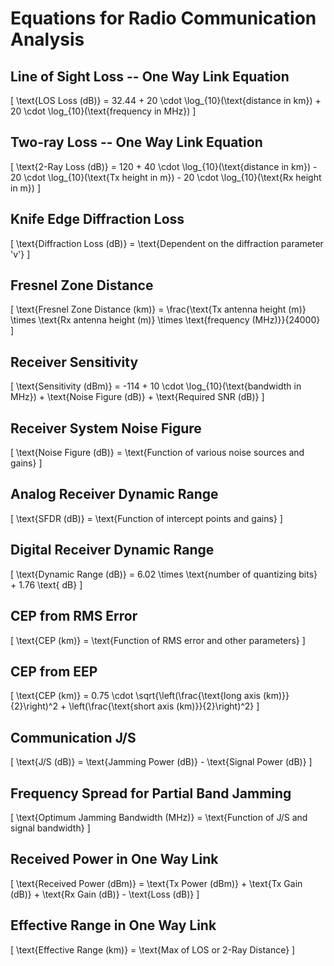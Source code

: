 # Equations for Radio Communication Analysis

## Line of Sight Loss -- One Way Link Equation
\[ \text{LOS Loss (dB)} = 32.44 + 20 \cdot \log_{10}(\text{distance in km}) + 20 \cdot \log_{10}(\text{frequency in MHz}) \]

## Two-ray Loss -- One Way Link Equation
\[ \text{2-Ray Loss (dB)} = 120 + 40 \cdot \log_{10}(\text{distance in km}) - 20 \cdot \log_{10}(\text{Tx height in m}) - 20 \cdot \log_{10}(\text{Rx height in m}) \]

## Knife Edge Diffraction Loss
\[ \text{Diffraction Loss (dB)} = \text{Dependent on the diffraction parameter 'v'} \]

## Fresnel Zone Distance
\[ \text{Fresnel Zone Distance (km)} = \frac{\text{Tx antenna height (m)} \times \text{Rx antenna height (m)} \times \text{frequency (MHz)}}{24000} \]

## Receiver Sensitivity
\[ \text{Sensitivity (dBm)} = -114 + 10 \cdot \log_{10}(\text{bandwidth in MHz}) + \text{Noise Figure (dB)} + \text{Required SNR (dB)} \]

## Receiver System Noise Figure
\[ \text{Noise Figure (dB)} = \text{Function of various noise sources and gains} \]

## Analog Receiver Dynamic Range
\[ \text{SFDR (dB)} = \text{Function of intercept points and gains} \]

## Digital Receiver Dynamic Range
\[ \text{Dynamic Range (dB)} = 6.02 \times \text{number of quantizing bits} + 1.76 \text{ dB} \]

## CEP from RMS Error
\[ \text{CEP (km)} = \text{Function of RMS error and other parameters} \]

## CEP from EEP
\[ \text{CEP (km)} = 0.75 \cdot \sqrt{\left(\frac{\text{long axis (km)}}{2}\right)^2 + \left(\frac{\text{short axis (km)}}{2}\right)^2} \]

## Communication J/S
\[ \text{J/S (dB)} = \text{Jamming Power (dB)} - \text{Signal Power (dB)} \]

## Frequency Spread for Partial Band Jamming
\[ \text{Optimum Jamming Bandwidth (MHz)} = \text{Function of J/S and signal bandwidth} \]

## Received Power in One Way Link
\[ \text{Received Power (dBm)} = \text{Tx Power (dBm)} + \text{Tx Gain (dB)} + \text{Rx Gain (dB)} - \text{Loss (dB)} \]

## Effective Range in One Way Link
\[ \text{Effective Range (km)} = \text{Max of LOS or 2-Ray Distance} \]

